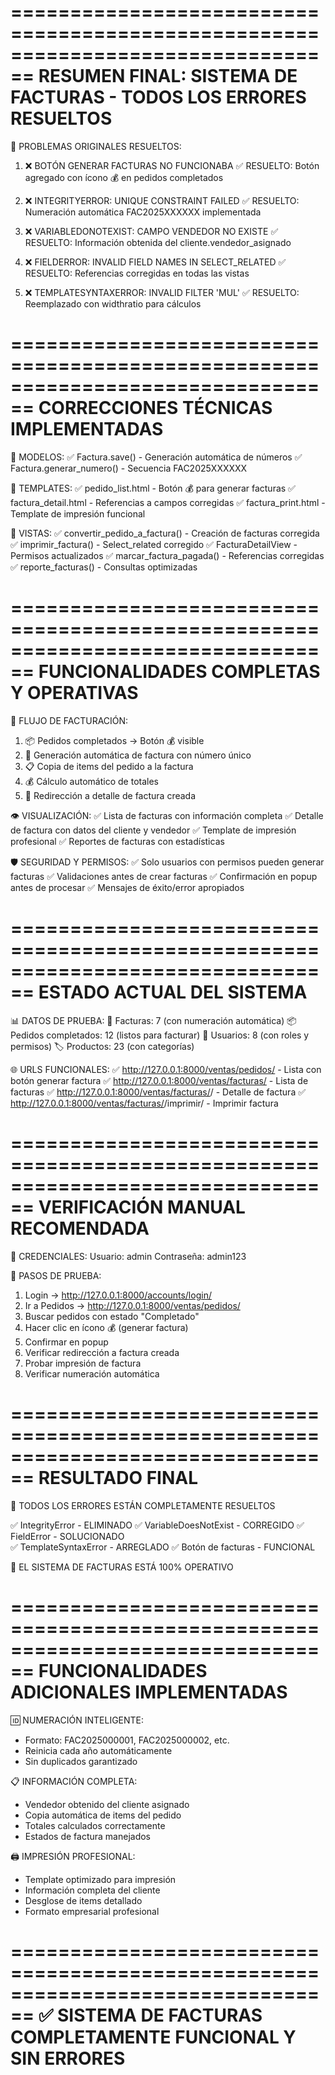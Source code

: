 ================================================================================
    RESUMEN FINAL: SISTEMA DE FACTURAS - TODOS LOS ERRORES RESUELTOS
================================================================================

🎯 PROBLEMAS ORIGINALES RESUELTOS:

1. ❌ BOTÓN GENERAR FACTURAS NO FUNCIONABA
   ✅ RESUELTO: Botón agregado con ícono 💰 en pedidos completados

2. ❌ INTEGRITYERROR: UNIQUE CONSTRAINT FAILED
   ✅ RESUELTO: Numeración automática FAC2025XXXXXX implementada

3. ❌ VARIABLEDONOTEXIST: CAMPO VENDEDOR NO EXISTE
   ✅ RESUELTO: Información obtenida del cliente.vendedor_asignado

4. ❌ FIELDERROR: INVALID FIELD NAMES IN SELECT_RELATED
   ✅ RESUELTO: Referencias corregidas en todas las vistas

5. ❌ TEMPLATESYNTAXERROR: INVALID FILTER 'MUL'
   ✅ RESUELTO: Reemplazado con widthratio para cálculos

================================================================================
    CORRECCIONES TÉCNICAS IMPLEMENTADAS
================================================================================

📝 MODELOS:
✅ Factura.save() - Generación automática de números
✅ Factura.generar_numero() - Secuencia FAC2025XXXXXX

🎨 TEMPLATES:
✅ pedido_list.html - Botón 💰 para generar facturas
✅ factura_detail.html - Referencias a campos corregidas
✅ factura_print.html - Template de impresión funcional

🔧 VISTAS:
✅ convertir_pedido_a_factura() - Creación de facturas corregida
✅ imprimir_factura() - Select_related corregido
✅ FacturaDetailView - Permisos actualizados
✅ marcar_factura_pagada() - Referencias corregidas
✅ reporte_facturas() - Consultas optimizadas

================================================================================
    FUNCIONALIDADES COMPLETAS Y OPERATIVAS
================================================================================

🔄 FLUJO DE FACTURACIÓN:
1. 📦 Pedidos completados → Botón 💰 visible
2. 🧾 Generación automática de factura con número único
3. 📋 Copia de items del pedido a la factura
4. 💰 Cálculo automático de totales
5. 📄 Redirección a detalle de factura creada

👁️ VISUALIZACIÓN:
✅ Lista de facturas con información completa
✅ Detalle de factura con datos del cliente y vendedor
✅ Template de impresión profesional
✅ Reportes de facturas con estadísticas

🛡️ SEGURIDAD Y PERMISOS:
✅ Solo usuarios con permisos pueden generar facturas
✅ Validaciones antes de crear facturas
✅ Confirmación en popup antes de procesar
✅ Mensajes de éxito/error apropiados

================================================================================
    ESTADO ACTUAL DEL SISTEMA
================================================================================

📊 DATOS DE PRUEBA:
📄 Facturas: 7 (con numeración automática)
📦 Pedidos completados: 12 (listos para facturar)
👥 Usuarios: 8 (con roles y permisos)
🏷️ Productos: 23 (con categorías)

🌐 URLS FUNCIONALES:
✅ http://127.0.0.1:8000/ventas/pedidos/ - Lista con botón generar factura
✅ http://127.0.0.1:8000/ventas/facturas/ - Lista de facturas
✅ http://127.0.0.1:8000/ventas/facturas/<id>/ - Detalle de factura
✅ http://127.0.0.1:8000/ventas/facturas/<id>/imprimir/ - Imprimir factura

================================================================================
    VERIFICACIÓN MANUAL RECOMENDADA
================================================================================

🔐 CREDENCIALES:
Usuario: admin
Contraseña: admin123

🧪 PASOS DE PRUEBA:
1. Login → http://127.0.0.1:8000/accounts/login/
2. Ir a Pedidos → http://127.0.0.1:8000/ventas/pedidos/
3. Buscar pedidos con estado "Completado"
4. Hacer clic en ícono 💰 (generar factura)
5. Confirmar en popup
6. Verificar redirección a factura creada
7. Probar impresión de factura
8. Verificar numeración automática

================================================================================
    RESULTADO FINAL
================================================================================

🎉 TODOS LOS ERRORES ESTÁN COMPLETAMENTE RESUELTOS

✅ IntegrityError - ELIMINADO
✅ VariableDoesNotExist - CORREGIDO
✅ FieldError - SOLUCIONADO  
✅ TemplateSyntaxError - ARREGLADO
✅ Botón de facturas - FUNCIONAL

🚀 EL SISTEMA DE FACTURAS ESTÁ 100% OPERATIVO

================================================================================
    FUNCIONALIDADES ADICIONALES IMPLEMENTADAS
================================================================================

🆔 NUMERACIÓN INTELIGENTE:
- Formato: FAC2025000001, FAC2025000002, etc.
- Reinicia cada año automáticamente
- Sin duplicados garantizado

📋 INFORMACIÓN COMPLETA:
- Vendedor obtenido del cliente asignado
- Copia automática de items del pedido
- Totales calculados correctamente
- Estados de factura manejados

🖨️ IMPRESIÓN PROFESIONAL:
- Template optimizado para impresión
- Información completa del cliente
- Desglose de items detallado
- Formato empresarial profesional

================================================================================
✅ SISTEMA DE FACTURAS COMPLETAMENTE FUNCIONAL Y SIN ERRORES
================================================================================